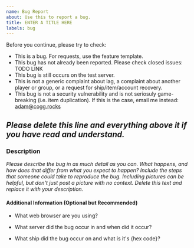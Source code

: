 ```yaml
---
name: Bug Report
about: Use this to report a bug.
title: ENTER A TITLE HERE
labels: bug
---
```


Before you continue, please try to check:
- This is a bug. For requests, use the feature template.
- This bug has not already been reported. Please check closed issues: TODO LINK
- This bug is still occurs on the test server.
- This is not a generic complaint about lag, a complaint about another player or group, or a request for ship/item/account recovery.
- This bug is not a security vulnerability and is not seriosuly game-breaking (i.e. item duplication).
  If this is the case, email me instead: adam@cogg.rocks

*Please delete this line and everything above it if you have read and understand.*
---------------------------------------------------

### Description

*Please describe the bug in as much detail as you can. What happens,
and how does that differ from what you expect to happen?
Include the steps that someone could take to reproduce the bug.
Including pictures can be helpful, but don't just post a picture with no context.
Delete this text and replace it with your description.*

#### Additional Information (Optional but Recommended)

- What web browser are you using?

- What server did the bug occur in and when did it occur?

- What ship did the bug occur on and what is it's {hex code}?
